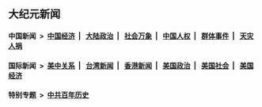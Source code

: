 ## 大纪元新闻

#### 中国新闻 &nbsp;>&nbsp; [中国经济](indexes/ncid283/README.md?03090445) &nbsp;| &nbsp; [大陆政治](indexes/ncid277/README.md?03090445) &nbsp;| &nbsp; [社会万象](indexes/ncid282/README.md?03090445) &nbsp;| &nbsp; [中国人权](indexes/ncid278/README.md?03090445) &nbsp;| &nbsp; [群体事件](indexes/ncid279/README.md?03090445) &nbsp;| &nbsp; [天灾人祸](indexes/ncid280/README.md?03090445)

#### 国际新闻 &nbsp;>&nbsp; [美中关系](indexes/nf1412576/README.md?03090445) &nbsp;| &nbsp; [台湾新闻](indexes/ncid1349361/README.md?03090445) &nbsp;| &nbsp; [香港新闻](indexes/ncid1349362/README.md?03090445) &nbsp;| &nbsp; [美国政治](indexes/ncid1078159/README.md?03090445) &nbsp;| &nbsp; [美国社会](indexes/ncid1078160/README.md?03090445) &nbsp;| &nbsp; [美国经济](indexes/ncid1078158/README.md?03090445)

#### 特别专题 &nbsp;>&nbsp; [中共百年历史](https://github.com/epoch-news/epoch-special/blob/master/README.md?03090445)  
